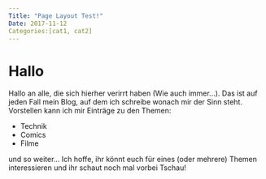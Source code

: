 ```yaml
---
Title: "Page Layout Test!"
Date: 2017-11-12
Categories:[cat1, cat2]
---
```

# Hallo
Hallo an alle, die sich hierher verirrt haben (Wie auch immer...). 
Das ist auf jeden Fall mein Blog, auf dem ich schreibe wonach mir der Sinn steht. 
Vorstellen kann ich mir Einträge zu den Themen:
* Technik
* Comics
* Filme

und so weiter...
Ich hoffe, ihr könnt euch für eines (oder mehrere) Themen interessieren und ihr schaut noch mal vorbei
Tschau!
